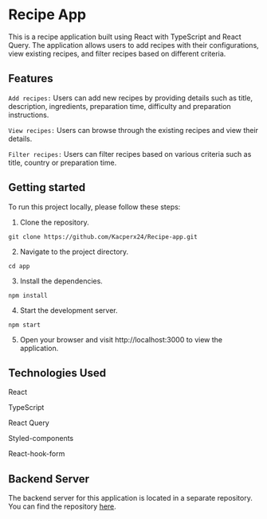 # Recipe App
This is a recipe application built using React with TypeScript and React Query. The application allows users to add recipes with their configurations, view existing recipes, and filter recipes based on different criteria.

## Features
``Add recipes:`` Users can add new recipes by providing details such as title, description, ingredients, preparation time, difficulty and preparation instructions.

``View recipes:`` Users can browse through the existing recipes and view their details.

``Filter recipes:`` Users can filter recipes based on various criteria such as title, country or preparation time.


## Getting started

To run this project locally, please follow these steps:

1. Clone the repository.

```git clone https://github.com/Kacperx24/Recipe-app.git```

2. Navigate to the project directory.

```cd app```

3. Install the dependencies.

```npm install```

4. Start the development server.

```npm start```

5. Open your browser and visit http://localhost:3000 to view the application.


## Technologies Used

React

TypeScript

React Query

Styled-components

React-hook-form

## Backend Server

The backend server for this application is located in a separate repository. You can find the repository [here](https://github.com/Kacperx24/Recipe-App-Backend).



